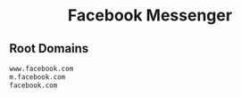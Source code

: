 


<h1 align="center">Facebook Messenger</h1>  


## Root Domains


```html
www.facebook.com
m.facebook.com
facebook.com
```  

<br>
